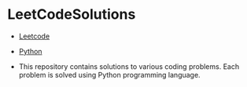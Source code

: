 # LeetCodeSolutions

- [Leetcode](www.leetcode.com)
- [Python](https://www.python.org/)

- This repository contains solutions to various coding problems. Each problem is solved using Python programming language.
